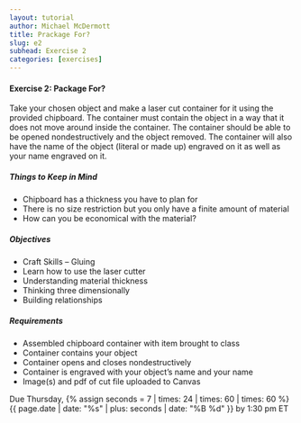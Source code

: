 ```yaml
---
layout: tutorial
author: Michael McDermott
title: Prackage For?
slug: e2
subhead: Exercise 2
categories: [exercises]
---
```

#### Exercise 2: Package For?
Take your chosen object and make a laser cut container for it using the provided chipboard. The container must contain the object in a way that it does not move around inside the container. The container should be able to be opened nondestructively and the object removed. The container will also have the name of the object (literal or made up) engraved on it as well as your name engraved on it. 

##### Things to Keep in Mind
* Chipboard has a thickness you have to plan for
* There is no size restriction but you only have a finite amount of material
* How can you be economical with the material?

##### Objectives
* Craft Skills – Gluing
* Learn how to use the laser cutter
* Understanding material thickness
* Thinking three dimensionally
* Building relationships

##### Requirements
* Assembled chipboard container with item brought to class
* Container contains your object
* Container opens and closes nondestructively
* Container is engraved with your object’s name and your name
* Image(s) and pdf of cut file uploaded to Canvas

<span class="due">Due Thursday, {% assign seconds = 7 | times: 24 | times: 60 | times: 60 %}{{ page.date | date: "%s" | plus: seconds | date: "%B %d" }} by 1:30 pm ET</span>